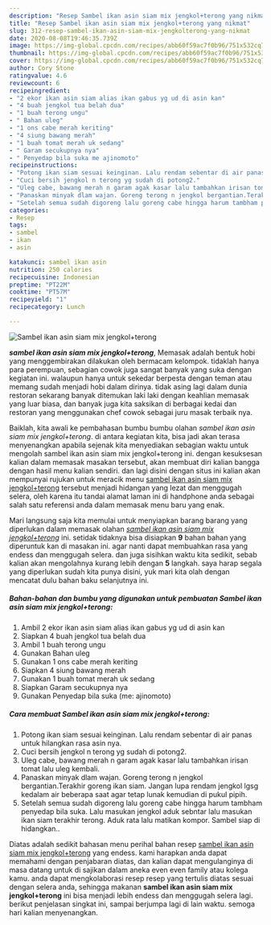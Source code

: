 ```yaml
---
description: "Resep Sambel ikan asin siam mix jengkol+terong yang nikmat"
title: "Resep Sambel ikan asin siam mix jengkol+terong yang nikmat"
slug: 312-resep-sambel-ikan-asin-siam-mix-jengkolterong-yang-nikmat
date: 2020-08-08T19:46:35.739Z
image: https://img-global.cpcdn.com/recipes/abb60f59ac7f0b96/751x532cq70/sambel-ikan-asin-siam-mix-jengkolterong-foto-resep-utama.jpg
thumbnail: https://img-global.cpcdn.com/recipes/abb60f59ac7f0b96/751x532cq70/sambel-ikan-asin-siam-mix-jengkolterong-foto-resep-utama.jpg
cover: https://img-global.cpcdn.com/recipes/abb60f59ac7f0b96/751x532cq70/sambel-ikan-asin-siam-mix-jengkolterong-foto-resep-utama.jpg
author: Cory Stone
ratingvalue: 4.6
reviewcount: 6
recipeingredient:
- "2 ekor ikan asin siam alias ikan gabus yg ud di asin kan"
- "4 buah jengkol tua belah dua"
- "1 buah terong ungu"
- " Bahan uleg"
- "1 ons cabe merah keriting"
- "4 siung bawang merah"
- "1 buah tomat merah uk sedang"
- " Garam secukupnya nya"
- " Penyedap bila suka me ajinomoto"
recipeinstructions:
- "Potong ikan siam sesuai keinginan. Lalu rendam sebentar di air panas untuk hilangkan rasa asin nya."
- "Cuci bersih jengkol n terong yg sudah di potong2."
- "Uleg cabe, bawang merah n garam agak kasar lalu tambahkan irisan tomat lalu uleg kembali."
- "Panaskan minyak dlam wajan. Goreng terong n jengkol bergantian.Terakhir goreng ikan siam. Jangan lupa rendam jengkol lgsg kedalam air beberapa saat agar tetap lunak kemudian di pukul pipih."
- "Setelah semua sudah digoreng lalu goreng cabe hingga harum tambham penyedap bila suka. Lalu masukan jengkol aduk sebntar lalu masukan ikan siam terakhir terong. Aduk rata lalu matikan kompor. Sambel siap di hidangkan.."
categories:
- Resep
tags:
- sambel
- ikan
- asin

katakunci: sambel ikan asin 
nutrition: 250 calories
recipecuisine: Indonesian
preptime: "PT22M"
cooktime: "PT57M"
recipeyield: "1"
recipecategory: Lunch

---
```



![Sambel ikan asin siam mix jengkol+terong](https://img-global.cpcdn.com/recipes/abb60f59ac7f0b96/751x532cq70/sambel-ikan-asin-siam-mix-jengkolterong-foto-resep-utama.jpg)

<b><i>sambel ikan asin siam mix jengkol+terong</i></b>, Memasak adalah bentuk hobi yang menggembirakan dilakukan oleh bermacam kelompok. tidaklah hanya para perempuan, sebagian cowok juga sangat banyak yang suka dengan kegiatan ini. walaupun hanya untuk sekedar berpesta dengan teman atau memang sudah menjadi hobi dalam dirinya. tidak asing lagi dalam dunia restoran sekarang banyak ditemukan laki laki dengan keahlian memasak yang luar biasa, dan banyak juga kita saksikan di berbagai kedai dan restoran yang menggunakan chef cowok sebagai juru masak terbaik nya.



Baiklah, kita awali ke pembahasan bumbu bumbu olahan <i>sambel ikan asin siam mix jengkol+terong</i>. di antara kegiatan kita, bisa jadi akan terasa menyenangkan apabila sejenak kita menyediakan sebagian waktu untuk mengolah sambel ikan asin siam mix jengkol+terong ini. dengan kesuksesan kalian dalam memasak masakan tersebut, akan membuat diri kalian bangga dengan hasil menu kalian sendiri. dan lagi disini dengan situs ini kalian akan mempunyai rujukan untuk meracik menu <u>sambel ikan asin siam mix jengkol+terong</u> tersebut menjadi hidangan yang lezat dan menggugah selera, oleh karena itu tandai alamat laman ini di handphone anda sebagai salah satu referensi anda dalam memasak menu baru yang enak.


Mari langsung saja kita memulai untuk menyiapkan barang barang yang diperlukan dalam memasak olahan <u><i>sambel ikan asin siam mix jengkol+terong</i></u> ini. setidak tidaknya bisa disiapkan <b>9</b> bahan bahan yang diperuntuk kan di masakan ini. agar nanti dapat membuahkan rasa yang endess dan menggugah selera. dan juga sisihkan waktu kita sedikit, sebab kalian akan mengolahnya kurang lebih dengan <b>5</b> langkah. saya harap segala yang diperlukan sudah kita punya disini, yuk mari kita olah dengan mencatat dulu bahan baku selanjutnya ini.

<!--inarticleads1-->

##### Bahan-bahan dan bumbu yang digunakan untuk pembuatan Sambel ikan asin siam mix jengkol+terong:

1. Ambil 2 ekor ikan asin siam alias ikan gabus yg ud di asin kan
1. Siapkan 4 buah jengkol tua belah dua
1. Ambil 1 buah terong ungu
1. Gunakan  Bahan uleg
1. Gunakan 1 ons cabe merah keriting
1. Siapkan 4 siung bawang merah
1. Gunakan 1 buah tomat merah uk sedang
1. Siapkan  Garam secukupnya nya
1. Gunakan  Penyedap bila suka (me: ajinomoto)




<!--inarticleads2-->

##### Cara membuat Sambel ikan asin siam mix jengkol+terong:

1. Potong ikan siam sesuai keinginan. Lalu rendam sebentar di air panas untuk hilangkan rasa asin nya.
1. Cuci bersih jengkol n terong yg sudah di potong2.
1. Uleg cabe, bawang merah n garam agak kasar lalu tambahkan irisan tomat lalu uleg kembali.
1. Panaskan minyak dlam wajan. Goreng terong n jengkol bergantian.Terakhir goreng ikan siam. Jangan lupa rendam jengkol lgsg kedalam air beberapa saat agar tetap lunak kemudian di pukul pipih.
1. Setelah semua sudah digoreng lalu goreng cabe hingga harum tambham penyedap bila suka. Lalu masukan jengkol aduk sebntar lalu masukan ikan siam terakhir terong. Aduk rata lalu matikan kompor. Sambel siap di hidangkan..




Diatas adalah sedikit bahasan menu perihal bahan resep <u>sambel ikan asin siam mix jengkol+terong</u> yang endess. kami harapkan anda dapat memahami dengan penjabaran diatas, dan kalian dapat mengulanginya di masa datang untuk di sajikan dalam aneka even even family atau kolega kamu. anda dapat mengkolaborasi resep resep yang tertulis diatas sesuai dengan selera anda, sehingga makanan <b>sambel ikan asin siam mix jengkol+terong</b> ini bisa menjadi lebih endess dan menggugah selera lagi. berikut penjelasan singkat ini, sampai berjumpa lagi di lain waktu. semoga hari kalian menyenangkan.
